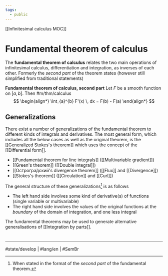 ```yaml
---
tags:
  - public
---
```

[[Infinitesimal calculus MOC]]
# Fundamental theorem of calculus
The **fundamental theorem of calculus** relates the two main operations of infinitesimal calculus,
differentiation and integration,
as inverses of each other. 
Formerly the _second part_ of the theorem states (however still simplified from traditional statements)

**Fundamental theorem of calculus, second part** 
Let $F$ be a smooth function on $[a,b]$. Then #m/thm/calculus 
$$
\begin{align*}
\int_{a}^{b} F'(x) \, dx = F(b) - F(a) 
\end{align*}
$$



## Generalizations
There exist a number of generalizations of the fundamental theorem
to different kinds of integrals and derivatives.
The most general form, which includes all the below cases as well as the original theorem,
is the [[Generalized Stokes's theorem]] which uses the concept of the [[Differential form]].

- [[Fundamental theorem for line integrals]] ([[Multivariable gradient]])
- [[Green's theorem]] ([[Double integral]])
- [[Острогра́дский's divergence theorem]] ([[Flux]] and [[Divergence]])
- [[Stokes's theorem]] ([[Circulation]] and [[Curl]])

The general structure of these generalizations[^p2] is as follows

- The left hand side involves some kind of derivative(s) of functions (single variable or multivariable)
- The right hand side involves the values of the original functions at the _boundary_ of the domain of integration,
  and one less integral

[^p2]: When stated in the format of the _second part_ of the fundamental theorem.

The fundamental theorems may be used to generate alternative generalisations of [[Integration by parts]].

#
---
#state/develop | #lang/en | #SemBr

